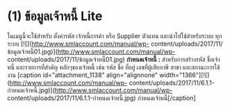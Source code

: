 # (1)    ข้อมูลเจ้าหนี้ Lite

ในเมนูนี้จะใช้สำหรับ ตั้งค่ารหัส เจ้าหนี้การค้า หรือ Supplier ตัวแทน
และนำไปใช้สำหรับระบบ ทุกระบบ [![](http://www.smlaccount.com/manual/wp-
content/uploads/2017/11/ข้อมูลเจ้าหนี้01.jpg)](http://www.smlaccount.com/manual/wp-
content/uploads/2017/11/ข้อมูลเจ้าหนี้01.jpg) **กำหนดเจ้าหนี้ :**
สำหรับการสร้างรหัส ชื่อเจ้าหนี้ และรายการที่สำคัญ หลักๆของเจ้าหนี้ เช่น รหัส
ชื่อ ที่อยู่ เลขที่ผู้เสียภาษี สาขา และสถานะการใช้งาน [caption
id="attachment_1138" align="alignnone"
width="1366"][![](http://www.smlaccount.com/manual/wp-
content/uploads/2017/11/6.1.1-กำหนดเจ้าหนี้.jpg)](http://www.smlaccount.com/manual/wp-
content/uploads/2017/11/6.1.1-กำหนดเจ้าหนี้.jpg) กำหนดเจ้าหนี้[/caption]  

